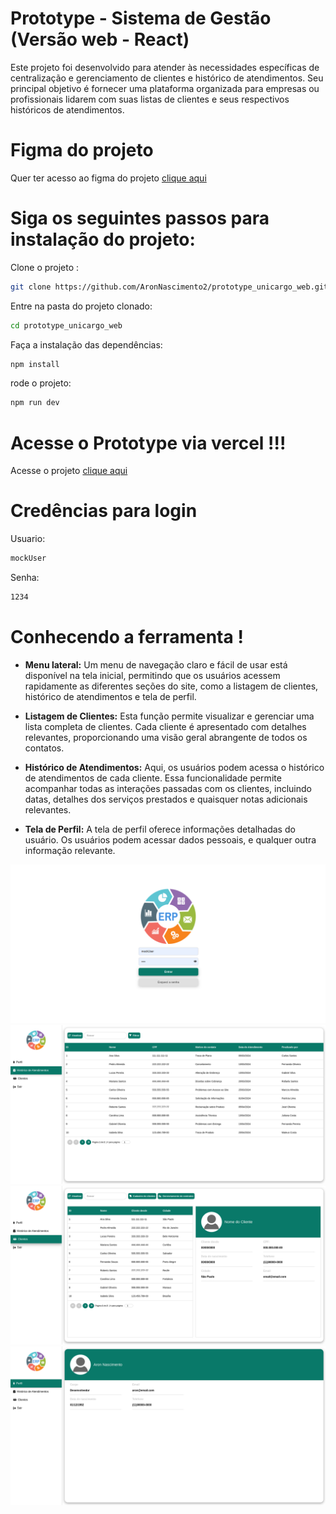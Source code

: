 # Prototype - Sistema de Gestão (Versão web - React)

Este projeto foi desenvolvido para atender às necessidades específicas de centralização e gerenciamento de clientes e histórico de atendimentos. Seu principal objetivo é fornecer uma plataforma organizada para empresas ou profissionais lidarem com suas listas de clientes e seus respectivos históricos de atendimentos.

# Figma do projeto

Quer ter acesso ao figma do projeto [clique aqui]( https://www.figma.com/file/zY7zjBwbPuovnmrnvBjb98/Untitled?type=design&mode=design&t=Zm2bhTpmozzMafoP-0)


# Siga os seguintes passos para instalação do projeto:

Clone o projeto :

```bash
git clone https://github.com/AronNascimento2/prototype_unicargo_web.git
```
Entre na pasta do projeto clonado:

```bash
cd prototype_unicargo_web
```

Faça a instalação das dependências:

```bash
npm install
```

rode o projeto:

```bash
npm run dev
```



# Acesse o Prototype via vercel !!!

Acesse o projeto [clique aqui](https://prototype-unicargo-web.vercel.app/)


# Credências para login

Usuario:

```bash
mockUser
```

Senha:

```bash
1234
```

# Conhecendo a ferramenta !

- <b>Menu lateral:</b> Um menu de navegação claro e fácil de usar está disponível na tela inicial, permitindo que os usuários acessem rapidamente as diferentes seções do site, como a listagem de clientes, histórico de atendimentos e tela de perfil.
- <b>Listagem de Clientes:</b> Esta função permite visualizar e gerenciar uma lista completa de clientes. Cada cliente é apresentado com detalhes relevantes, proporcionando uma visão geral abrangente de todos os contatos.

- <b>Histórico de Atendimentos:</b> Aqui, os usuários podem acessa o histórico de atendimentos de cada cliente. Essa funcionalidade permite acompanhar todas as interações passadas com os clientes, incluindo datas, detalhes dos serviços prestados e quaisquer notas adicionais relevantes.

- <b>Tela de Perfil:</b> A tela de perfil oferece informações detalhadas do usuário. Os usuários podem acessar dados pessoais, e qualquer outra informação relevante.

 <div >
    <img src="https://github.com/AronNascimento2/prototype_unicargo_web/blob/main/public/assets/login.png">
    <img src="https://github.com/AronNascimento2/prototype_unicargo_web/blob/main/public/assets/history.png">
    <img src="https://github.com/AronNascimento2/prototype_unicargo_web/blob/main/public/assets/customers.png">
    <img src="https://github.com/AronNascimento2/prototype_unicargo_web/blob/main/public/assets/profile.png">
 </div>
 
